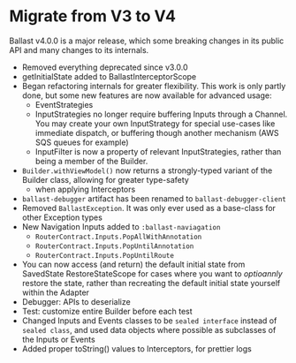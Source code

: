 ---
---

# Migrate from V3 to V4

Ballast v4.0.0 is a major release, which some breaking changes in its public API and many changes to its internals.

- Removed everything deprecated since v3.0.0
- getInitialState added to BallastInterceptorScope
- Began refactoring internals for greater flexibility. This work is only partly done, but some new features are now 
  available for advanced usage:
  - EventStrategies
  - InputStrategies no longer require buffering Inputs through a Channel. You may create your own InputStrategy for
    special use-cases like immediate dispatch, or buffering though another mechanism (AWS SQS queues for example)
  - InputFilter is now a property of relevant InputStrategies, rather than being a member of the Builder.
- `Builder.withViewModel()` now returns a strongly-typed variant of the Builder class, allowing for greater type-safety
  - when applying Interceptors
- `ballast-debugger` artifact has been renamed to `ballast-debugger-client`
- Removed `BallastException`. It was only ever used as a base-class for other Exception types
- New Navigation Inputs added to `:ballast-naviagation`
  - `RouterContract.Inputs.PopAllWithAnnotation`
  - `RouterContract.Inputs.PopUntilAnnotation`
  - `RouterContract.Inputs.PopUntilRoute`
- You can now access (and return) the default initial state from SavedState RestoreStateScope for cases where you want to
  _optioannly_ restore the state, rather than recreating the default initial state yourself within the Adapter
- Debugger: APIs to deserialize
- Test: customize entire Builder before each test
- Changed Inputs and Events classes to be `sealed interface` instead of `sealed class`, and used data objects where 
  possible as subclasses of the Inputs or Events
- Added proper toString() values to Interceptors, for prettier logs
